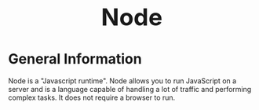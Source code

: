 <h1 style='text-align:center;font-size:3rem;'>Node</h1>

# General Information
Node is a "Javascript runtime". Node allows you to run JavaScript on a server and is a language capable of handling a lot of traffic and performing complex tasks. It does not require a browser to run.